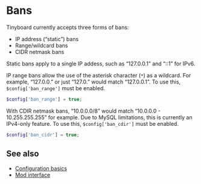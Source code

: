 Bans
====

Tinyboard currently accepts three forms of bans:
* IP address (“static”) bans
* Range/wildcard bans
* CIDR netmask bans

Static bans apply to a single IP addess, such as “127.0.0.1” and “::1” for IPv6.

IP range bans allow the use of the asterisk character (`*`) as a wildcard. For example, “127.0.0.” or just “127.0.” would match “127.0.0.1”. To use this, `$config['ban_range']` must be enabled.
```php
$config['ban_range'] = true;
```
With CDIR netmask bans, “10.0.0.0/8” would match “10.0.0.0 - 10.255.255.255” for example. Due to MySQL limitations, this is currently an IPv4-only feature. To use this, `$config['ban_cdir']` must be enabled.
```php
$config['ban_cidr'] = true;
```
See also
--------
* [Configuration basics](config.md)
* [Mod interface](mod_interface.md)
